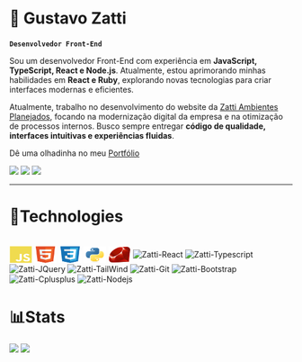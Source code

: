 # 🤠 Gustavo Zatti

**`Desenvolvedor Front-End`**

Sou um desenvolvedor Front-End com experiência em **JavaScript, TypeScript, React e Node.js**. Atualmente, estou aprimorando minhas habilidades em **React e Ruby**, explorando novas tecnologias para criar interfaces modernas e eficientes.

Atualmente, trabalho no desenvolvimento do website da [Zatti Ambientes Planejados](https://www.zattiambientes.com.br), focando na modernização digital da empresa e na otimização de processos internos. Busco sempre entregar **código de qualidade, interfaces intuitivas e experiências fluidas**.

Dê uma olhadinha no meu [Portfólio](https://zatticode.github.io/Portfolio)

<div> 
  <a href="https://instagram.com/gustavozatti.png" target="_blank"><img src="https://img.shields.io/badge/-Instagram-%23E4405F?style=for-the-badge&logo=instagram&logoColor=white"></a>
  <a href="mailto:devgustavozatti@gmail.com"><img src="https://img.shields.io/badge/-Gmail-%23333?style=for-the-badge&logo=gmail&logoColor=white"></a>
  <a href="https://www.linkedin.com/in/gustavozatti" target="_blank"><img src="https://img.shields.io/badge/-LinkedIn-%230077B5?style=for-the-badge&logo=linkedin&logoColor=white"></a> 
</div>

---


# 🤖Technologies

<div style="display: inline_block"><br>
  <img align="center" alt="Zatti-Js" height="30" width="40" src="https://raw.githubusercontent.com/devicons/devicon/master/icons/javascript/javascript-plain.svg">
  <img align="center" alt="Zatti-HTML" height="30" width="40" src="https://raw.githubusercontent.com/devicons/devicon/master/icons/html5/html5-original.svg">
  <img align="center" alt="Zatti-CSS" height="30" width="40" src="https://raw.githubusercontent.com/devicons/devicon/master/icons/css3/css3-original.svg">
  <img align="center" alt="Zatti-Python" height="30" width="40" src="https://raw.githubusercontent.com/devicons/devicon/master/icons/python/python-original.svg">
  <img align="center" alt="Zatti-Ruby" height="30" width="40" src="https://raw.githubusercontent.com/devicons/devicon/master/icons/ruby/ruby-original.svg">
  <img align="center" alt="Zatti-React" height="30" width="40" src="https://cdn.jsdelivr.net/gh/devicons/devicon@latest/icons/react/react-original.svg"/>
  <img align="center" alt="Zatti-Typescript" height="30" width="40" src="https://cdn.jsdelivr.net/gh/devicons/devicon@latest/icons/typescript/typescript-original.svg"/>
  <img align="center" alt="Zatti-JQuery" height="30" width="40" src="https://cdn.jsdelivr.net/gh/devicons/devicon@latest/icons/jquery/jquery-original.svg"/>
  <img align="center" alt="Zatti-TailWind" height="30" width="40" src="https://cdn.jsdelivr.net/gh/devicons/devicon@latest/icons/tailwindcss/tailwindcss-original.svg"/>
  <img align="center" alt="Zatti-Git" height="30" width="40" src="https://cdn.jsdelivr.net/gh/devicons/devicon@latest/icons/git/git-original.svg"/>
  <img align="center" alt="Zatti-Bootstrap" height="30" width="40" src="https://cdn.jsdelivr.net/gh/devicons/devicon@latest/icons/bootstrap/bootstrap-original.svg"/>
  <img align="center" alt="Zatti-Cplusplus" height="30" width="40" src="https://cdn.jsdelivr.net/gh/devicons/devicon@latest/icons/cplusplus/cplusplus-original.svg"/>
  <img align="center" alt="Zatti-Nodejs" height="30" width="40" src="https://cdn.jsdelivr.net/gh/devicons/devicon@latest/icons/nodejs/nodejs-original.svg"/>
</div>

 # 📊Stats
<div>
<img height="178em" src="https://github-readme-stats.vercel.app/api?username=ZattiCode&theme=dark&show_icons=true&hide_border=true&count_private=true"/>
<img height="178em" src="https://github-readme-stats.vercel.app/api/top-langs/?username=ZattiCode&theme=dark&show_icons=true&hide_border=true&layout=compact"/>
</div>

